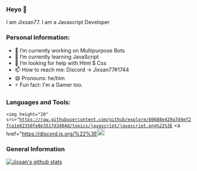 ### Heyo 👋
I am Jixsan77. I am a Javascript Developer

### Personal Information:
- 🔭 I’m currently working on Multipurpose Bots
- 🌱 I’m currently learning JavaScript
- 🤔 I’m looking for help with Html $ Css
- 📫 How to reach me: Discord -> Jixsan77#1744
- 😄 Pronouns: he/him
- ⚡ Fun fact: I'm a Gamer too.
### Languages and Tools:
<code><img height="20" src="https://raw.githubusercontent.com/github/explore/80688e429a7d4ef2fca1e82350fe8e3517d3494d/topics/javascript/javascript.png%22%3E</code>
<a href="https://discord.js.org/%22%3E<img src="https://cdn.discordapp.com/attachments/740865034887888996/740865173065170994/logo-square.png" width="20" alt="discord.js" /></a>

### General Information
[![Jixsan's github stats](https://github-readme-stats.vercel.app/api?username=Jixsan77&theme=gotham&show_icons=true)](https://github.com/anuraghazra/github-readme-stats)
